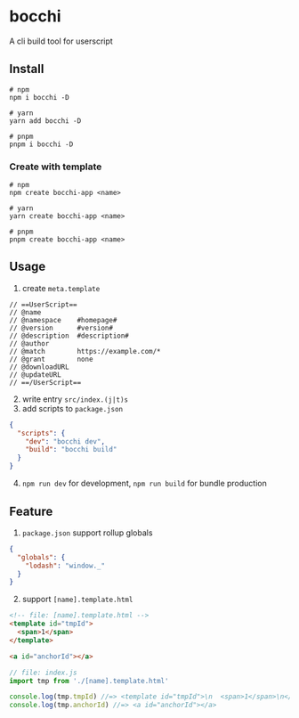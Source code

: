 # bocchi

A cli build tool for userscript

## Install

```shell
# npm
npm i bocchi -D

# yarn
yarn add bocchi -D

# pnpm
pnpm i bocchi -D
```

### Create with template

```shell
# npm
npm create bocchi-app <name>

# yarn
yarn create bocchi-app <name>

# pnpm
pnpm create bocchi-app <name>
```

## Usage

1. create `meta.template`

```
// ==UserScript==
// @name
// @namespace    #homepage#
// @version      #version#
// @description  #description#
// @author
// @match        https://example.com/*
// @grant        none
// @downloadURL
// @updateURL
// ==/UserScript==
```

2. write entry `src/index.(j|t)s`
3. add scripts to `package.json`

```json
{
  "scripts": {
    "dev": "bocchi dev",
    "build": "bocchi build"
  }
}
```

4. `npm run dev` for development, `npm run build` for bundle production

## Feature

1. `package.json` support rollup globals

```json
{
  "globals": {
    "lodash": "window._"
  }
}
```

2. support `[name].template.html`

```html
<!-- file: [name].template.html -->
<template id="tmpId">
  <span>1</span>
</template>

<a id="anchorId"></a>
```

```js
// file: index.js
import tmp from './[name].template.html'

console.log(tmp.tmpId) //=> <template id="tmpId">\n  <span>1</span>\n</template>
console.log(tmp.anchorId) //=> <a id="anchorId"></a>
```
